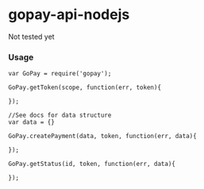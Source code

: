 # gopay-api-nodejs

Not tested yet


### Usage
```
var GoPay = require('gopay');

GoPay.getToken(scope, function(err, token){

});

//See docs for data structure
var data = {}

GoPay.createPayment(data, token, function(err, data){
	
});	

GoPay.getStatus(id, token, function(err, data){
	
});	
```
